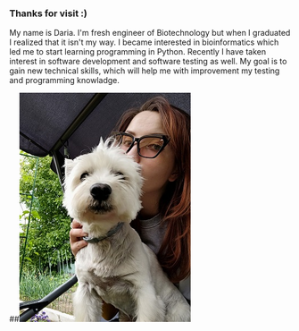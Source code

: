 ### Thanks for visit :) 
My name is Daria. I'm fresh engineer of Biotechnology but when I graduated I realized that it isn't my way. I became interested in bioinformatics which led me to start learning programming in Python. Recently I have taken interest in software development and software testing as well. My goal is to gain new technical skills, which will help me with improvement my testing and programming knowladge.


##![alt text](https://github.com/dariadec/dariadec/blob/master/avek.jpg)
